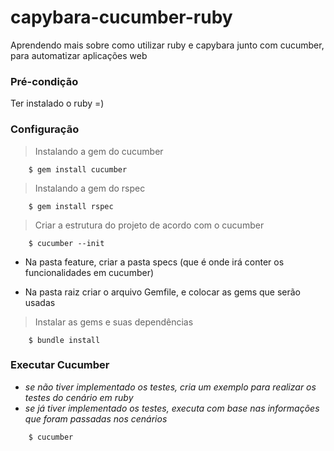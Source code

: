 # capybara-cucumber-ruby

Aprendendo mais sobre como utilizar ruby e capybara junto com cucumber, para automatizar aplicações web

### Pré-condição

Ter instalado o ruby =)

### Configuração

> Instalando a gem do cucumber
	
``` shell
	$ gem install cucumber
``` 

> Instalando a gem do rspec

``` shell
	$ gem install rspec
``` 

> Criar a estrutura do projeto de acordo com o cucumber

``` shell
	$ cucumber --init
``` 

* Na pasta feature, criar a pasta specs (que é onde irá conter os funcionalidades em cucumber)

* Na pasta raiz criar o arquivo Gemfile, e colocar as gems que serão usadas


> Instalar as gems e suas dependências

``` shell
	$ bundle install
 ``` 

### Executar Cucumber

- *se não tiver implementado os testes, cria um exemplo para realizar os testes do cenário em ruby*
- *se já tiver implementado os testes, executa com base nas informações que foram passadas nos cenários*

``` shell
	$ cucumber
  ``` 
